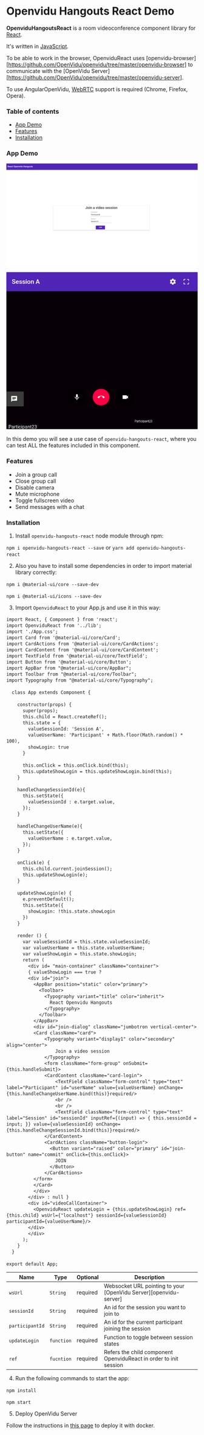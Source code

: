 # Openvidu Hangouts React Demo

**OpenviduHangoutsReact** is a room videoconference component library for [React](https://reactjs.org/).

It's written in [JavaScript](https://www.javascript.com/).

To be able to work in the browser, OpenviduReact uses [openvidu-browser][https://github.com/OpenVidu/openvidu/tree/master/openvidu-browser] to communicate with the [OpenVidu Server][https://github.com/OpenVidu/openvidu/tree/master/openvidu-server].

To use AngularOpenVidu, [WebRTC](https://en.wikipedia.org/wiki/WebRTC) support is required (Chrome, Firefox, Opera).

### Table of contents

- [App Demo](#app-demo)
- [Features](#features)
- [Installation](#installation)

### App Demo

<p align="center">
   <img src="images/loginhangouts.png" alt="screencast">
</p>

<p align="center">
   <img src="images/openvidudemo.png" alt="screencast">
</p>

In this demo you will see a use case of `openvidu-hangouts-react`, where you can test ALL the features included in this component.


### Features

- Join a group call
- Close group call
- Disable camera
- Mute microphone
- Toggle fullscreen video
- Send messages with a chat

### Installation

1. Install `openvidu-hangouts-react` node module through npm:

`npm i openvidu-hangouts-react --save` or `yarn add openvidu-hangouts-react `

2. Also you have to install some dependencies in order to import material library correctly:

`npm i @material-ui/core --save-dev`

`npm i @material-ui/icons --save-dev`

3. Import `OpenviduReact` to your App.js and use it in this way:

````
import React, { Component } from 'react';
import OpenviduReact from '../lib';
import './App.css';
import Card from '@material-ui/core/Card';
import CardActions from '@material-ui/core/CardActions';
import CardContent from '@material-ui/core/CardContent';
import TextField from '@material-ui/core/TextField';
import Button from '@material-ui/core/Button';
import AppBar from "@material-ui/core/AppBar";
import Toolbar from "@material-ui/core/Toolbar";
import Typography from "@material-ui/core/Typography";

  class App extends Component {

    constructor(props) {
      super(props);
      this.child = React.createRef();
      this.state = {
        valueSessionId: 'Session A',
        valueUserName: 'Participant' + Math.floor(Math.random() * 100),
        showLogin: true
      }

      this.onClick = this.onClick.bind(this);
      this.updateShowLogin = this.updateShowLogin.bind(this);
    }

    handleChangeSessionId(e){
      this.setState({
        valueSessionId : e.target.value,
      });
    }
  
    handleChangeUserName(e){
      this.setState({
        valueUserName : e.target.value,
      });
    }

    onClick(e) {
      this.child.current.joinSession();
      this.updateShowLogin(e);
    }

    updateShowLogin(e) {
      e.preventDefault();
      this.setState({
        showLogin: !this.state.showLogin
      })
    }

    render () {
      var valueSessionId = this.state.valueSessionId;
      var valueUserName = this.state.valueUserName;
      var valueShowLogin = this.state.showLogin;
      return (
        <div id= "main-container" className="container">
        { valueShowLogin === true ? 
        <div id="join">
          <AppBar position="static" color="primary">
            <Toolbar>
              <Typography variant="title" color="inherit">
                React Openvidu Hangouts 
              </Typography>
            </Toolbar>
          </AppBar>
          <div id="join-dialog" className="jumbotron vertical-center">
          <Card className="card">
              <Typography variant="display1" color="secondary" align="center">
                  Join a video session
              </Typography>
              <form className="form-group" onSubmit={this.handleSubmit}>
              <CardContent className="card-login">
                  <TextField className="form-control" type="text" label="Participant" id="userName" value={valueUserName} onChange={this.handleChangeUserName.bind(this)}required/>
                  <br />
                  <br />
                  <TextField className="form-control" type="text" label="Session" id="sessionId" inputRef={(input) => { this.sessionId = input; }} value={valueSessionId} onChange={this.handleChangeSessionId.bind(this)}required/>
              </CardContent>
              <CardActions className="button-login">
                <Button variant="raised" color="primary" id="join-button" name="commit" onClick={this.onClick}>
                  JOIN
                </Button>
              </CardActions>
          </form>    
          </Card>
          </div>
        </div> : null }
        <div id="videoCallContainer">
          <OpenviduReact updateLogin = {this.updateShowLogin} ref={this.child} wsUrl={"localhost"} sessionId={valueSessionId} participantId={valueUserName}/>
        </div>
        </div>
      );
    }
  }

export default App;
````

| Name | Type | Optional | Description |
|---|---|---|---|
| `wsUrl`			| `String` | required | Websocket URL pointing to your [OpenVidu Server][openvidu-server] |
| `sessionId`		| `String` | required | An id for the session you want to join to |
| `participantId`	| `String` | required | An id for the current participant joining the session |
| `updateLogin`	| `function` | required | Function to toggle between session states |
| `ref`	| `fucntion` | required | Refers the child component OpenviduReact in order to init session |


4. Run the following commands to start the app:

  `npm install`

  `npm start`

5. Deploy OpenVidu Server

Follow the instructions in [this page](http://openvidu.io/docs/reference-docs/openvidu-artifacts/) to deploy it with docker.